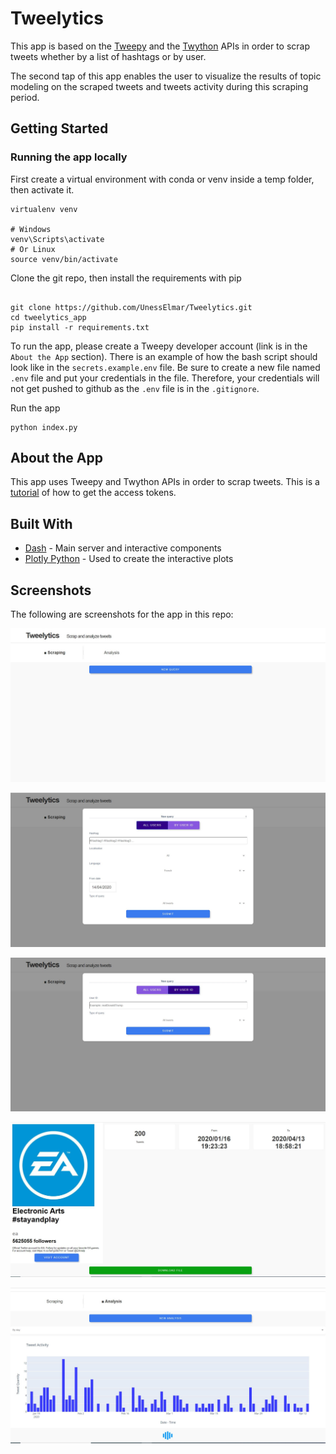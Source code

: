 # Tweelytics

This app is based on the [Tweepy](https://www.tweepy.org/) and the [Twython](https://twython.readthedocs.io/) APIs in order to scrap tweets whether by a list of hashtags or by user.

The second tap of this app enables the user to visualize the results of topic modeling on the scraped tweets and tweets activity during this scraping period.

## Getting Started

### Running the app locally

First create a virtual environment with conda or venv inside a temp folder, then activate it.

```
virtualenv venv

# Windows
venv\Scripts\activate
# Or Linux
source venv/bin/activate

```

Clone the git repo, then install the requirements with pip

```

git clone https://github.com/UnessElmar/Tweelytics.git
cd tweelytics_app
pip install -r requirements.txt

```

To run the app, please create a Tweepy developer account (link is in the `About the App` section). There is an example of how the bash script should look like in the `secrets.example.env` file. Be sure to create a new file named `.env` file and put your credentials in the file. Therefore, your credentials will not get pushed to github as the `.env` file is in the `.gitignore`.

Run the app

```
python index.py

```

## About the App

This app uses Tweepy and Twython APIs in order to scrap tweets. This is a [tutorial](http://www.compjour.org/tutorials/getting-started-with-tweepy/) of how to get the access tokens.

## Built With

- [Dash](https://dash.plot.ly/) - Main server and interactive components
- [Plotly Python](https://plot.ly/python/) - Used to create the interactive plots

## Screenshots

The following are screenshots for the app in this repo:

![Screenshot1](screenshots/capture1.JPG)

![Screenshot1](screenshots/capture2.JPG)

![Screenshot1](screenshots/capture3.JPG)

![Screenshot1](screenshots/capture4.JPG)

![Screenshot1](screenshots/capture5.JPG)

